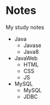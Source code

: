# Notes
My study notes



- Java
  - Javase
  - Java8
- JavaWeb
  - HTML
  - CSS
  - JS
- MySQL
  - MySQL
  - JDBC
